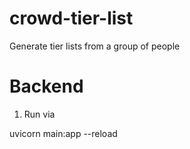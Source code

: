 # crowd-tier-list
Generate tier lists from a group of people

# Backend

1. Run via

  uvicorn main:app --reload
